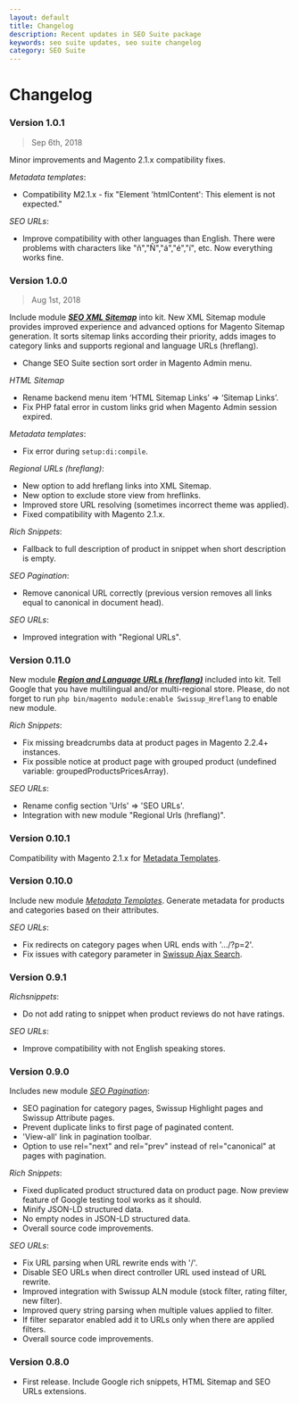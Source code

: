 ```yaml
---
layout: default
title: Changelog
description: Recent updates in SEO Suite package
keywords: seo suite updates, seo suite changelog
category: SEO Suite
---
```


# Changelog

### Version 1.0.1

> Sep 6th, 2018

Minor improvements and Magento 2.1.x compatibility fixes.

*Metadata templates*:

 -  Compatibility M2.1.x - fix "Element 'htmlContent': This element is not expected."

*SEO URLs*:

 -  Improve compatibility with other languages than English. There were problems with characters like "ñ","Ñ","á","é","í", etc. Now everything works fine.

### Version 1.0.0

> Aug 1st, 2018

Include module [***SEO XML Sitemap***](/m2/extensions/seo-xml-sitemap/) into kit. New XML Sitemap module provides improved experience and advanced options for Magento Sitemap generation. It sorts sitemap links according their priority, adds images to category links and supports regional and language URLs (hreflang).

 -  Change SEO Suite section sort order in Magento Admin menu.

*HTML Sitemap*

 -  Rename backend menu item ‘HTML Sitemap Links’ => ‘Sitemap Links’.
 -  Fix PHP fatal error in custom links grid when Magento Admin session expired.

*Metadata templates*:

 -  Fix error during `setup:di:compile`.

*Regional URLs (hreflang)*:

 -  New option to add hreflang links into XML Sitemap.
 -  New option to exclude store view from hreflinks.
 -  Improved store URL resolving (sometimes incorrect theme was applied).
 -  Fixed compatibility with Magento 2.1.x.

*Rich Snippets*:

 -  Fallback to full description of product in snippet when short description is empty.

*SEO Pagination*:

 -  Remove canonical URL correctly (previous version removes all links equal to canonical in document head).

*SEO URLs*:

 -  Improved integration with "Regional URLs".

### Version 0.11.0

New module [***Region and Language URLs (hreflang)***](../../hreflang/) included into kit. Tell Google that you have multilingual and/or multi-regional store. Please, do not forget to run `php bin/magento module:enable Swissup_Hreflang` to enable new module.

*Rich Snippets*:

 -  Fix missing breadcrumbs data at product pages in Magento 2.2.4+ instances.
 -  Fix possible notice at product page with grouped product (undefined variable: groupedProductsPricesArray).

*SEO URLs*:

 -  Rename config section 'Urls' => 'SEO URLs'.
 -  Integration with new module "Regional Urls (hreflang)".

### Version 0.10.1

Compatibility with Magento 2.1.x for [Metadata Templates](../../seo-templates/).

### Version 0.10.0

Include new module [*Metadata Templates*](../../seo-templates/). Generate metadata for products and categories based on their attributes.

*SEO URLs*:

 -  Fix redirects on category pages when URL ends with '.../?p=2'.
 -  Fix issues with category parameter in [Swissup Ajax Search](../../ajasearch/).

### Version 0.9.1

*Richsnippets*:

 -  Do not add rating to snippet when product reviews do not have ratings.

*SEO URLs*:

 -  Improve compatibility with not English speaking stores.

### Version 0.9.0

Includes new module [*SEO Pagination*](../../seo-pager/):

 -  SEO pagination for category pages, Swissup Highlight pages and Swissup Attribute pages.
 -  Prevent duplicate links to first page of paginated content.
 -  'View-all' link in pagination toolbar.
 -  Option to use rel="next" and rel="prev" instead of rel="canonical" at pages with pagination.

*Rich Snippets*:

 -  Fixed duplicated product structured data on product page. Now preview feature of Google testing tool works as it should.
 -  Minify JSON-LD structured data.
 -  No empty nodes in JSON-LD structured data.
 -  Overall source code improvements.

*SEO URLs*:

 -  Fix URL parsing when URL rewrite ends with '/'.
 -  Disable SEO URLs when direct controller URL used instead of URL rewrite.
 -  Improved integration with Swissup ALN module (stock filter, rating filter, new filter).
 -  Improved query string parsing when multiple values applied to filter.
 -  If filter separator enabled add it to URLs only when there are applied filters.
 -  Overall source code improvements.

### Version 0.8.0

 -  First release. Include Google rich snippets, HTML Sitemap and SEO URLs extensions.

